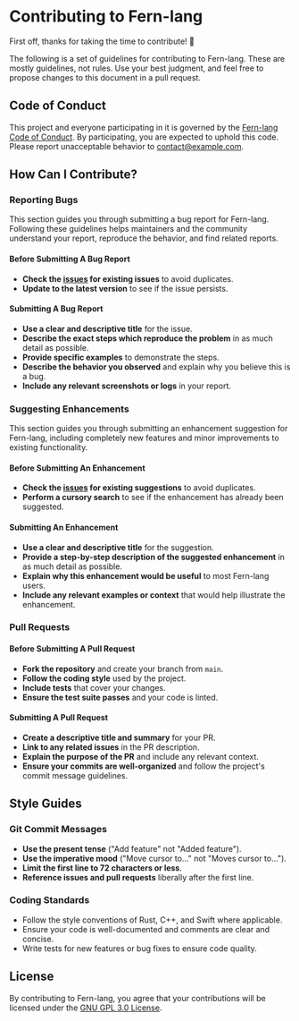 # Contributing to Fern-lang

First off, thanks for taking the time to contribute! 🎉

The following is a set of guidelines for contributing to Fern-lang. These are mostly guidelines, not rules. Use your best judgment, and feel free to propose changes to this document in a pull request.

## Code of Conduct

This project and everyone participating in it is governed by the [Fern-lang Code of Conduct](CODE_OF_CONDUCT.md). By participating, you are expected to uphold this code. Please report unacceptable behavior to [contact@example.com](mailto:contact@example.com).

## How Can I Contribute?

### Reporting Bugs

This section guides you through submitting a bug report for Fern-lang. Following these guidelines helps maintainers and the community understand your report, reproduce the behavior, and find related reports.

#### Before Submitting A Bug Report

- **Check the [issues](https://github.com/TheSkyler-Dev/Fern-lang/issues) for existing issues** to avoid duplicates.
- **Update to the latest version** to see if the issue persists.

#### Submitting A Bug Report

- **Use a clear and descriptive title** for the issue.
- **Describe the exact steps which reproduce the problem** in as much detail as possible.
- **Provide specific examples** to demonstrate the steps.
- **Describe the behavior you observed** and explain why you believe this is a bug.
- **Include any relevant screenshots or logs** in your report.

### Suggesting Enhancements

This section guides you through submitting an enhancement suggestion for Fern-lang, including completely new features and minor improvements to existing functionality.

#### Before Submitting An Enhancement

- **Check the [issues](https://github.com/TheSkyler-Dev/Fern-lang/issues) for existing suggestions** to avoid duplicates.
- **Perform a cursory search** to see if the enhancement has already been suggested.

#### Submitting An Enhancement

- **Use a clear and descriptive title** for the suggestion.
- **Provide a step-by-step description of the suggested enhancement** in as much detail as possible.
- **Explain why this enhancement would be useful** to most Fern-lang users.
- **Include any relevant examples or context** that would help illustrate the enhancement.

### Pull Requests

#### Before Submitting A Pull Request

- **Fork the repository** and create your branch from `main`.
- **Follow the coding style** used by the project.
- **Include tests** that cover your changes.
- **Ensure the test suite passes** and your code is linted.

#### Submitting A Pull Request

- **Create a descriptive title and summary** for your PR.
- **Link to any related issues** in the PR description.
- **Explain the purpose of the PR** and include any relevant context.
- **Ensure your commits are well-organized** and follow the project's commit message guidelines.

## Style Guides

### Git Commit Messages

- **Use the present tense** ("Add feature" not "Added feature").
- **Use the imperative mood** ("Move cursor to..." not "Moves cursor to...").
- **Limit the first line to 72 characters or less**.
- **Reference issues and pull requests** liberally after the first line.

### Coding Standards

- Follow the style conventions of Rust, C++, and Swift where applicable.
- Ensure your code is well-documented and comments are clear and concise.
- Write tests for new features or bug fixes to ensure code quality.

## License

By contributing to Fern-lang, you agree that your contributions will be licensed under the [GNU GPL 3.0 License](LICENSE).
